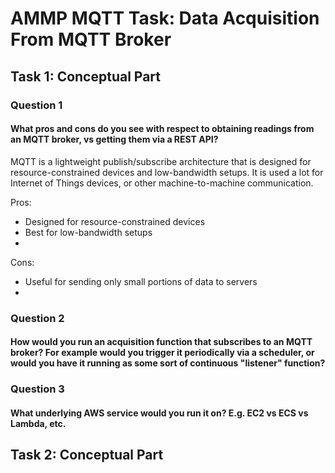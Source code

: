 # AMMP MQTT Task: Data Acquisition From MQTT Broker

## Task 1: Conceptual Part

### Question 1

#### What pros and cons do you see with respect to obtaining readings from an MQTT broker, vs getting them via a REST API?

MQTT is a lightweight publish/subscribe architecture that is designed for resource-constrained devices and low-bandwidth setups. It is used a lot for Internet of Things devices, or other machine-to-machine communication.

Pros:
* Designed for resource-constrained devices
* Best for low-bandwidth setups
* 

Cons:
* Useful for sending only small portions of data to servers
* 

### Question 2

#### How would you run an acquisition function that subscribes to an MQTT broker? For example would you trigger it periodically via a scheduler, or would you have it running as some sort of continuous "listener" function?

### Question 3

#### What underlying AWS service would you run it on? E.g. EC2 vs ECS vs Lambda, etc.


## Task 2: Conceptual Part
